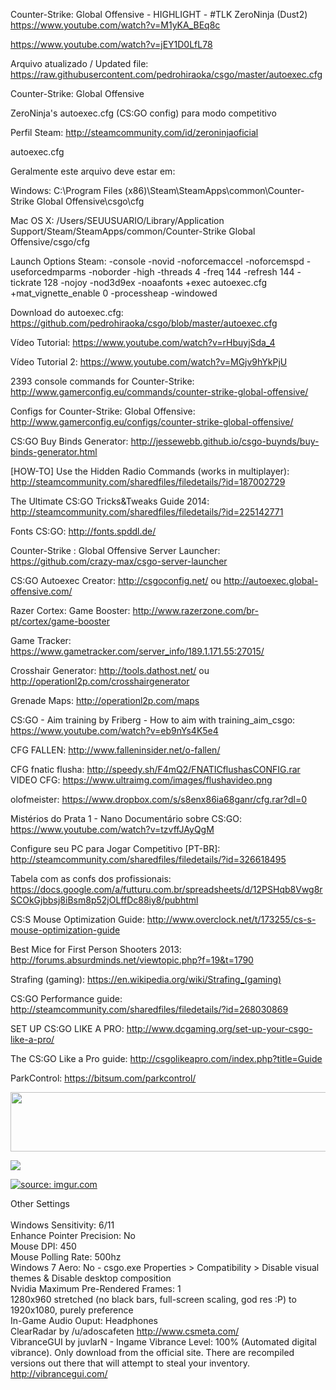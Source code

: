 Counter-Strike: Global Offensive - HIGHLIGHT - #TLK ZeroNinja (Dust2) https://www.youtube.com/watch?v=M1yKA_BEq8c

https://www.youtube.com/watch?v=jEY1D0LfL78

Arquivo atualizado / Updated file: https://raw.githubusercontent.com/pedrohiraoka/csgo/master/autoexec.cfg

Counter-Strike: Global Offensive

ZeroNinja's autoexec.cfg (CS:GO config) para modo competitivo

Perfil Steam: http://steamcommunity.com/id/zeroninjaoficial

autoexec.cfg

Geralmente este arquivo deve estar em:

Windows:
C:\Program Files (x86)\Steam\SteamApps\common\Counter-Strike Global Offensive\csgo\cfg

Mac OS X:
/Users/SEUUSUARIO/Library/Application Support/Steam/SteamApps/common/Counter-Strike Global Offensive/csgo/cfg

Launch Options Steam: -console -novid -noforcemaccel -noforcemspd -useforcedmparms -noborder -high -threads 4 -freq 144 -refresh 144 -tickrate 128 -nojoy -nod3d9ex -noaafonts +exec autoexec.cfg +mat_vignette_enable 0 -processheap -windowed

Download do autoexec.cfg: https://github.com/pedrohiraoka/csgo/blob/master/autoexec.cfg

Vídeo Tutorial: https://www.youtube.com/watch?v=rHbuyjSda_4

Vídeo Tutorial 2: https://www.youtube.com/watch?v=MGjv9hYkPjU

2393 console commands for Counter-Strike: http://www.gamerconfig.eu/commands/counter-strike-global-offensive/

Configs for Counter-Strike: Global Offensive: http://www.gamerconfig.eu/configs/counter-strike-global-offensive/

CS:GO Buy Binds Generator: http://jessewebb.github.io/csgo-buynds/buy-binds-generator.html

[HOW-TO] Use the Hidden Radio Commands (works in multiplayer): http://steamcommunity.com/sharedfiles/filedetails/?id=187002729

The Ultimate CS:GO Tricks&Tweaks Guide 2014: http://steamcommunity.com/sharedfiles/filedetails/?id=225142771

Fonts CS:GO: http://fonts.spddl.de/

Counter-Strike : Global Offensive Server Launcher: https://github.com/crazy-max/csgo-server-launcher

CS:GO Autoexec Creator: http://csgoconfig.net/ ou http://autoexec.global-offensive.com/

Razer Cortex: Game Booster: http://www.razerzone.com/br-pt/cortex/game-booster

Game Tracker:
https://www.gametracker.com/server_info/189.1.171.55:27015/

Crosshair Generator: http://tools.dathost.net/ ou http://operationl2p.com/crosshairgenerator

Grenade Maps: http://operationl2p.com/maps

CS:GO - Aim training by Friberg - How to aim with training_aim_csgo: https://www.youtube.com/watch?v=eb9nYs4K5e4

CFG FALLEN: http://www.falleninsider.net/o-fallen/

CFG fnatic flusha: http://speedy.sh/F4mQ2/FNATICflushasCONFIG.rar
VIDEO CFG: https://www.ultraimg.com/images/flushavideo.png

olofmeister: https://www.dropbox.com/s/s8enx86ia68ganr/cfg.rar?dl=0

Mistérios do Prata 1 - Nano Documentário sobre CS:GO: https://www.youtube.com/watch?v=tzvffJAyQgM

Configure seu PC para Jogar Competitivo [PT-BR]: http://steamcommunity.com/sharedfiles/filedetails/?id=326618495

Tabela com as confs dos profissionais: https://docs.google.com/a/futturu.com.br/spreadsheets/d/12PSHqb8Vwg8rSCOkGjbbsj8iBsm8p52jOLffDc88iy8/pubhtml

CS:S Mouse Optimization Guide: http://www.overclock.net/t/173255/cs-s-mouse-optimization-guide

Best Mice for First Person Shooters 2013: http://forums.absurdminds.net/viewtopic.php?f=19&t=1790

Strafing (gaming): https://en.wikipedia.org/wiki/Strafing_(gaming)

CS:GO Performance guide: http://steamcommunity.com/sharedfiles/filedetails/?id=268030869

SET UP CS:GO LIKE A PRO: http://www.dcgaming.org/set-up-your-csgo-like-a-pro/

The CS:GO Like a Pro guide: http://csgolikeapro.com/index.php?title=Guide

ParkControl: https://bitsum.com/parkcontrol/

<a href="http://www.gametracker.com/server_info/189.1.171.47:27018/" target="_blank"><img src="http://cache.www.gametracker.com/server_info/189.1.171.47:27018/b_560_95_1.png" border="0" width="560" height="95" alt=""/></a>

<a href="http://www.speedtest.net/my-result/3851846856"><img src="http://www.speedtest.net/result/3851846856.png" /></a>

<a href="http://imgur.com/GKZTUys"><img src="http://i.imgur.com/GKZTUys.jpg" title="source: imgur.com" /></a>

Other Settings<br />
<br />
Windows Sensitivity: 6/11 <br />
Enhance Pointer Precision: No<br />
Mouse DPI: 450<br />
Mouse Polling Rate: 500hz<br />
Windows 7 Aero: No - csgo.exe Properties > Compatibility > Disable visual themes & Disable desktop composition<br />
Nvidia Maximum Pre-Rendered Frames: 1<br />
1280x960 stretched (no black bars, full-screen scaling, god res :P) to 1920x1080, purely preference<br />
In-Game Audio Ouput: Headphones<br />
ClearRadar by /u/adoscafeten http://www.csmeta.com/<br />
VibranceGUI by juvlarN - Ingame Vibrance Level: 100% (Automated digital vibrance). Only download from the official site. There are recompiled versions out there that will attempt to steal your inventory. http://vibrancegui.com/<br />
